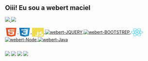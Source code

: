 ## Oiii! Eu sou a webert maciel 
 <div>
  <a href="https://github.com/webertmaciel">
  <img height="180em" src="https://github-readme-stats.vercel.app/api?username=webertmaciel&show_icons=true&theme=great-gatsby&include_all_commits=true&count_private=true"/>
  <img height="180em" src="https://github-readme-stats.vercel.app/api/top-langs/?username=webertmaciel&layout=compact&langs_count=7&theme=great-gatsby"/>
</div>
<div style="display: inline_block"><br>
  <img align="center" alt="webert-HTML" height="30" width="40" src="https://raw.githubusercontent.com/devicons/devicon/master/icons/html5/html5-original.svg">
  <img align="center" alt="webert-CSS" height="30" width="40" src="https://raw.githubusercontent.com/devicons/devicon/master/icons/css3/css3-original.svg"> 
  <img align="center" alt="webert-Js" height="30" width="40" src="https://raw.githubusercontent.com/devicons/devicon/master/icons/javascript/javascript-plain.svg">
  <img align="center" alt="webert-JQUERY" height="30" width="40" src="https://cdn.jsdelivr.net/gh/devicons/devicon/icons/jquery/jquery-plain-wordmark.svg">
  <img align="center" alt="webert-BOOTSTREP" height="30" width="40" src="https://cdn.jsdelivr.net/gh/devicons/devicon/icons/bootstrap/bootstrap-original.svg">
  <img align="center" alt="webert-React" height="30" width="40" src="https://raw.githubusercontent.com/devicons/devicon/master/icons/react/react-original.svg">
 <img align="center" alt="webert-Node" height="30" width="40" src="https://cdn.jsdelivr.net/gh/devicons/devicon/icons/nodejs/nodejs-plain.svg">
 <img align="center" alt="webert-Java" height="40" width="40" src="https://cdn.jsdelivr.net/gh/devicons/devicon/icons/java/java-original-wordmark.svg">
</div>
  
  ##
 
<div> 
  <a href="https://www.instagram.com/webert_maciel/" target="_blank"><img src="https://img.shields.io/badge/-Instagram-%23E4405F?style=for-the-badge&logo=instagram&logoColor=white" target="_blank"></a>
  <a href = "mailto:webertmacie1234@gmail.com"><img src="https://img.shields.io/badge/-Gmail-%23333?style=for-the-badge&logo=gmail&logoColor=white" target="_blank"></a>
  <a href="https://www.linkedin.com/in/webert-maciel-572b6814b" target="_blank"><img src="https://img.shields.io/badge/-LinkedIn-%230077B5?style=for-the-badge&logo=linkedin&logoColor=white" target="_blank"></a> 
  <a href ="mailto:webert_maciel@hotmail.com"><img src = "https://img.shields.io/badge/Messenger-00B2FF?style=for-the-badge&logo=messenger&logoColor=white"></a>
 
</div>
